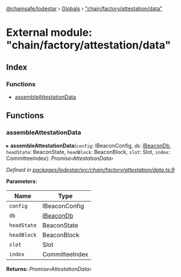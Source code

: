 [@chainsafe/lodestar](../README.md) › [Globals](../globals.md) › ["chain/factory/attestation/data"](_chain_factory_attestation_data_.md)

# External module: "chain/factory/attestation/data"

## Index

### Functions

* [assembleAttestationData](_chain_factory_attestation_data_.md#assembleattestationdata)

## Functions

###  assembleAttestationData

▸ **assembleAttestationData**(`config`: IBeaconConfig, `db`: [IBeaconDb](../interfaces/_db_api_beacon_interface_.ibeacondb.md), `headState`: BeaconState, `headBlock`: BeaconBlock, `slot`: Slot, `index`: CommitteeIndex): *Promise‹AttestationData›*

*Defined in [packages/lodestar/src/chain/factory/attestation/data.ts:9](https://github.com/ChainSafe/lodestar/blob/40e67a18f/packages/lodestar/src/chain/factory/attestation/data.ts#L9)*

**Parameters:**

Name | Type |
------ | ------ |
`config` | IBeaconConfig |
`db` | [IBeaconDb](../interfaces/_db_api_beacon_interface_.ibeacondb.md) |
`headState` | BeaconState |
`headBlock` | BeaconBlock |
`slot` | Slot |
`index` | CommitteeIndex |

**Returns:** *Promise‹AttestationData›*
